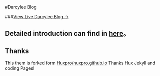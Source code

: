 #Darcylee Blog

###[View Live Darcylee Blog &rarr;](https://darcylee.coding.me)

## Detailed introduction can find in [here](https://github.com/huxpro/huxpro.github.io)。

## Thanks

This them is forked form [Huxpro/huxpro.github.io](https://github.com/huxpro/huxpro.github.io/)
Thanks Hux Jekyll and coding Pages!
